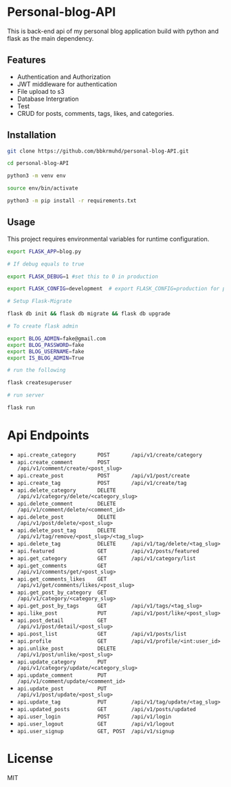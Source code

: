 # Personal-blog-API

This is back-end api of my personal blog application build with python and flask as the main dependency.


## Features
- Authentication and Authorization
- JWT middleware for authentication
- File upload to s3
- Database Intergration
- Test
- CRUD for posts, comments, tags, likes, and categories.


## Installation 

``` bash 
git clone https://github.com/bbkrmuhd/personal-blog-API.git

cd personal-blog-API

python3 -m venv env

source env/bin/activate

python3 -m pip install -r requirements.txt

```

## Usage

This project requires environmental variables for runtime configuration.

```bash
export FLASK_APP=blog.py

# If debug equals to true

export FLASK_DEBUG=1 #set this to 0 in production

export FLASK_CONFIG=development  # export FLASK_CONFIG=production for production environment

# Setup Flask-Migrate 

flask db init && flask db migrate && flask db upgrade

# To create flask admin

export BLOG_ADMIN=fake@gmail.com
export BLOG_PASSWORD=fake
export BLOG_USERNAME=fake
export IS_BLOG_ADMIN=True

# run the following

flask createsuperuser

# run server

flask run

```

# Api Endpoints

- `api.create_category       POST       /api/v1/create/category`
- `api.create_comment        POST       /api/v1/comment/create/<post_slug>`
- `api.create_post           POST       /api/v1/post/create`
- `api.create_tag            POST       /api/v1/create/tag`
- `api.delete_category       DELETE     /api/v1/category/delete/<category_slug>`
- `api.delete_comment        DELETE     /api/v1/comment/delete/<comment_id>`
- `api.delete_post           DELETE     /api/v1/post/delete/<post_slug>`
- `api.delete_post_tag       DELETE     /api/v1/tag/remove/<post_slug>/<tag_slug>`
- `api.delete_tag            DELETE     /api/v1/tag/delete/<tag_slug>`
- `api.featured              GET        /api/v1/posts/featured`
- `api.get_category          GET        /api/v1/category/list`
- `api.get_comments          GET        /api/v1/comments/get/<post_slug>`
- `api.get_comments_likes    GET        /api/v1/get/comments/likes/<post_slug>`
- `api.get_post_by_category  GET        /api/v1/category/<category_slug>`
- `api.get_post_by_tags      GET        /api/v1/tags/<tag_slug>`
- `api.like_post             PUT        /api/v1/post/like/<post_slug>`
- `api.post_detail           GET        /api/v1/post/detail/<post_slug>`
- `api.post_list             GET        /api/v1/posts/list`
- `api.profile               GET        /api/v1/profile/<int:user_id>`
- `api.unlike_post           DELETE     /api/v1/post/unlike/<post_slug>`
- `api.update_category       PUT        /api/v1/category/update/<category_slug>`
- `api.update_comment        PUT        /api/v1/comment/update/<comment_id>`
- `api.update_post           PUT        /api/v1/post/update/<post_slug>`
- `api.update_tag            PUT        /api/v1/tag/update/<tag_slug>`
- `api.updated_posts         GET        /api/v1/posts/updated`
- `api.user_login            POST       /api/v1/login`
- `api.user_logout           GET        /api/v1/logout`
- `api.user_signup           GET, POST  /api/v1/signup`


# License
MIT

